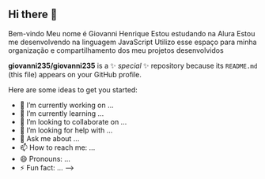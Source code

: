 ## Hi there 👋   
Bem-vindo 
Meu nome é Giovanni Henrique 
Estou estudando na Alura
Estou me desenvolvendo na linguagem JavaScript
Utilizo esse espaço para minha organização e compartilhamento dos meu projetos desenvolvidos

**giovanni235/giovanni235** is a ✨ _special_ ✨ repository because its `README.md` (this file) appears on your GitHub profile.

Here are some ideas to get you started:

- 🔭 I’m currently working on ...
- 🌱 I’m currently learning ...
- 👯 I’m looking to collaborate on ...
- 🤔 I’m looking for help with ...
- 💬 Ask me about ...
- 📫 How to reach me: ...
- 😄 Pronouns: ...
- ⚡ Fun fact: ...
-->
